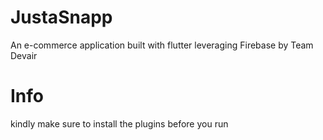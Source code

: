 # JustaSnapp
An e-commerce application built with flutter leveraging Firebase by Team Devair

# Info
kindly make sure to install the plugins before you run
